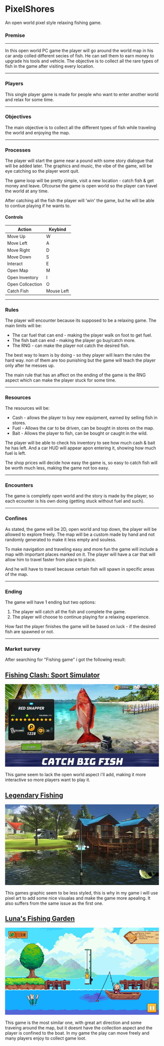 # PixelShores
An open world pixel style relaxing fishing game.

### Premise 
___
In this open world PC game the player will go around the world map in his car andp colled different secies of fish. He can sell them to earn money to upgrade his tools and vehicle. The objective is to collect all the rare types of fish in the game after visiting every location.
___
### Players
This single player game is made for people who want to enter another world and relax for some time. 
___
### Objectives 
The main objective is to collect all the different types of fish while traveling the world and enjoying the map.
___
### Processes
The player will start the game near a pound with some story dialogue that will be added later. The graphics and music, the vibe of the game, will be eye catching so the player wont quit.


The game loop will be pretty simple, visit a new location - catch fish & get money and leave. Ofcourse the game is open world so the player can travel the world at any time.


After catching all the fish the player will 'win' the game, but he will be able to contiue playing if he wants to.


#### Controls
| Action | Keybind |
| - | - |
| Move Up | W |
| Move Left | A |
| Move Right | D |
| Move Down | S |
| Interact | E |
| Open Map | M |
| Open Inventory | I |
| Open Collcection | O |
| Catch Fish | Mouse Left |
___
### Rules
The player will encounter because its supposed to be a relaxing game. The main limits will be:
- The car fuel that can end - making the player walk on foot to get fuel. 
- The fish bait can end - making the player go buy/catch more.
- The RNG - can make the player not catch the desired fish.

The best way to learn is by doing - so they player will learn the rules the hard way. non of them are too punishing but the game will teach the player only after he messes up.

The main rule that has an affect on the ending of the game is the RNG aspect which can make the player stuck for some time.
___
### Resources
The resources will be:
- Cash - allows the player to buy new equipment, earned by selling fish in stores. 
- Fuel - Allows the car to be driven, can be bought in stores on the map.
- Bait - Allows the player to fish, can be bought or caught in the wild.

The player will be able to check his inventory to see how much cash & bait he has left. And a car HUD will appear apon entering it, showing how much fuel is left.

The shop prices will decide how easy the game is, so easy to catch fish will be worth much less, making the game not too easy.
___
### Encounters
The game is completly open world and the story is made by the player, so each ecounter is his own doing (getting stuck without fuel and such).
___
### Confines
As stated, the game will be 2D, open world and top down, the player will be allowed to explore freely. The map will be a custom made by hand and not randomly generated to make it less empty and souless.

To make navigation and traveling easy and more fun the game will include a map with important places marked on it. The player will have a car that will allow him to travel faster from place to place.

And he will have to travel because certain fish will spawn in specific areas of the map.
___
### Ending
The game will have 1 ending but two options:
1. The player will catch all the fish and complete the game.
2. The player will choose to continue playing for a relaxing experience.

How fast the player finishes the game will be based on luck - if the desired fish are spawned or not.
___
### Market survey
After searching for "Fishing game" i got the following result:

## [Fishing Clash: Sport Simulator](https://play.google.com/store/apps/details?id=com.tensquaregames.letsfish2)

![Fishing Clash](image.png)

This game seem to lack the open world aspect i'll add, making it more interactive so more players want to play it.

## [Legendary Fishing](https://www.nintendo.com/us/store/products/legendary-fishing-switch/)

![alt text](image-1.png)

This games graphic seem to be less styled, this is why in my game i will use pixel art to add some nice visualas and make the game more apealing. It also suffers from the same issue as the first one.

## [Luna's Fishing Garden](https://store.steampowered.com/app/1477790/Lunas_Fishing_Garden/)
![alt text](image-2.png)

This game is the most similar one, with great art direction and some traveing around the map, but it doesnt have the collection aspect and the player is confined to the boat. In my game the play can move freely and many players enjoy to collect game loot.